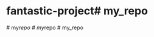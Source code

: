 # fantastic-project#   m y _ r e p o  
 #   m y _ r e p o  
 #   m y _ r e p o  
 #   m y _ r e p o  
 